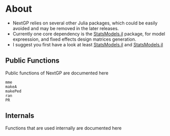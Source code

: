 
# About

* NextGP relies on several other Julia packages, which could be easily avoided and may be removed in the later releases.
* Currently one core dependency is the [StatsModels.jl](https://juliastats.org/StatsModels.jl/latest/) package, for model expreession, and fixed effects design matrices generation.
* I suggest you first have a look at least [StatsModels.jl](https://juliastats.org/StatsModels.jl/latest/formula/#The-@formula-language)  and  [StatsModels.jl](https://juliastats.org/StatsModels.jl/latest/contrasts/#Modeling-categorical-data) 


## Public Functions

Public functions of NextGP are documented here


```@docs
mme
makeA
makePed
ran
PR
```

## Internals

Functions that are used internally are documented here
